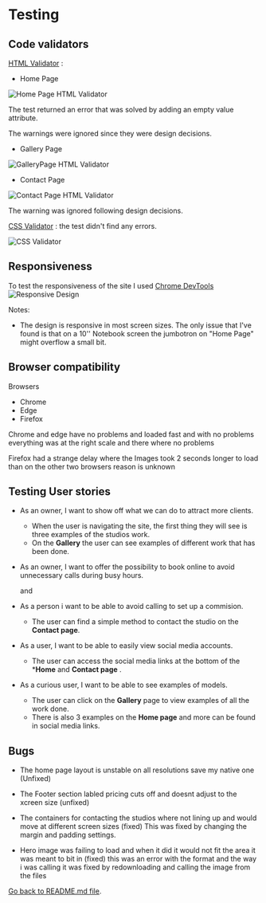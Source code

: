 # Testing

## Code validators

[HTML Validator](https://validator.w3.org/) : 

- Home Page

![Home Page HTML Validator](Testingimages//HomeTest.png)

The test returned an error that was solved by adding an empty value attribute. 

The warnings were ignored since they were design decisions. 

- Gallery Page

![GalleryPage HTML Validator](Testingimages//GalleryTest.png)

- Contact Page

![Contact Page HTML Validator](Testingimages//Contact.png)

The warning was ignored following design decisions.


[CSS Validator](https://jigsaw.w3.org//css-validator/) : the test didn't find any errors.

![CSS Validator](Testingimages//Csstest.png)

## Responsiveness

To test the responsiveness of the site I used [Chrome DevTools](https://developers.google.com/web/tools/chrome-devtools) 
![Responsive Design](Testingimages//Testingres.png)

Notes:

- The design is responsive in most screen sizes. The only issue that I've found is that on a 10'' Notebook screen the jumbotron on "Home Page" might overflow a small bit.

## Browser compatibility

Browsers
* Chrome
* Edge
* Firefox 

Chrome and edge have no problems and loaded fast and with no problems everything was at the right scale and there where no problems 

Firefox had a strange delay where the Images took 2 seconds longer to load than on the other two browsers reason is unknown


## Testing User stories

- As an owner, I want to show off what we can do to attract more clients.
  - When the user is navigating the site, the first thing they will see is three examples of the studios work.
  - On the **Gallery** the user can see examples of different work that has been done.

- As an owner, I want to offer the possibility to book online to avoid unnecessary calls during busy hours.

  and

- As a person i want to be able to avoid calling to set up a commision.
  - The user can find a simple method to contact the studio on the **Contact page**.
  
- As a user, I want to be able to easily view social media accounts.
  - The user can access the social media links at the bottom of the ***Home** and **Contact page** .
  
- As a curious user, I want to be able to see examples of models.
  - The user can click on the **Gallery** page to view examples of all the work done.
  - There is also 3 examples on the **Home page** and more can be found in social media links.


## Bugs 

* The home page layout is unstable on all resolutions save my native one (Unfixed)
* The Footer section labled pricing cuts off and doesnt adjust to the xcreen size (unfixed)

* The containers for contacting the studios where not lining up and would move at different screen sizes (fixed)
        This was fixed by changing the margin and padding settings.

* Hero image was failing to load and when it did it would not fit the area it was meant to bit in (fixed)
    this was an error with the format and the way i was calling  it was fixed by redownloading and calling the image from the files



[Go back to README.md file](README.md).
